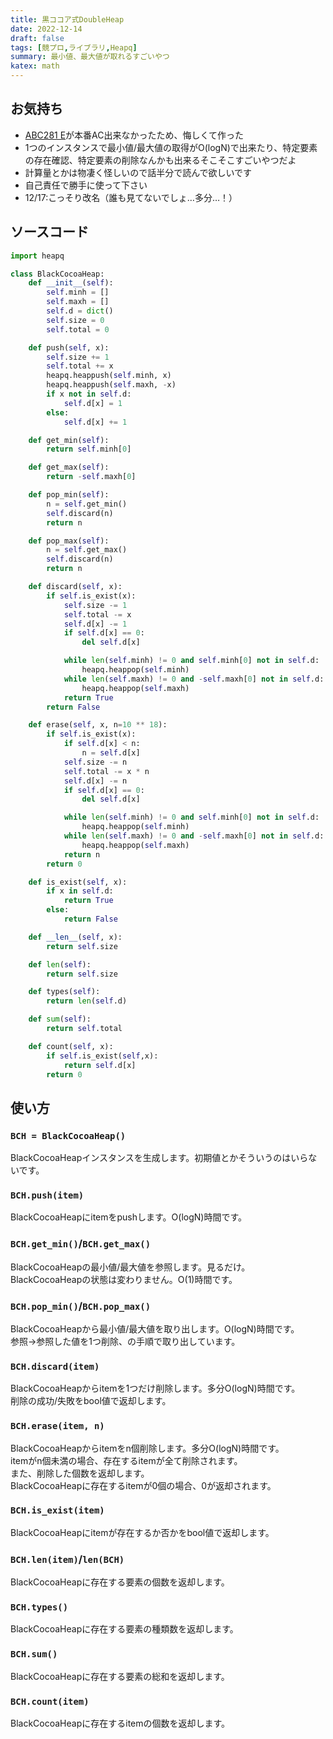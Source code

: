 ```yaml
---
title: 黒ココア式DoubleHeap
date: 2022-12-14
draft: false
tags: [競プロ,ライブラリ,Heapq]
summary: 最小値、最大値が取れるすごいやつ
katex: math
---
```


## お気持ち
- [ABC281 E](https://atcoder.jp/contests/abc281/tasks/abc281_e)が本番AC出来なかったため、悔しくて作った
- 1つのインスタンスで最小値/最大値の取得がO(logN)で出来たり、特定要素の存在確認、特定要素の削除なんかも出来るそこそこすごいやつだよ
- 計算量とかは物凄く怪しいので話半分で読んで欲しいです
- 自己責任で勝手に使って下さい
- 12/17:こっそり改名（誰も見てないでしょ…多分…！）

## ソースコード
```python:BlackCocoaHeap.py
import heapq

class BlackCocoaHeap:
    def __init__(self):
        self.minh = []
        self.maxh = []
        self.d = dict()
        self.size = 0
        self.total = 0

    def push(self, x):
        self.size += 1
        self.total += x
        heapq.heappush(self.minh, x)
        heapq.heappush(self.maxh, -x)
        if x not in self.d:
            self.d[x] = 1
        else:
            self.d[x] += 1

    def get_min(self):
        return self.minh[0]

    def get_max(self):
        return -self.maxh[0]

    def pop_min(self):
        n = self.get_min()
        self.discard(n)
        return n

    def pop_max(self):
        n = self.get_max()
        self.discard(n)
        return n

    def discard(self, x):
        if self.is_exist(x):
            self.size -= 1
            self.total -= x
            self.d[x] -= 1
            if self.d[x] == 0:
                del self.d[x]

            while len(self.minh) != 0 and self.minh[0] not in self.d:
                heapq.heappop(self.minh)
            while len(self.maxh) != 0 and -self.maxh[0] not in self.d:
                heapq.heappop(self.maxh)
            return True
        return False

    def erase(self, x, n=10 ** 18):
        if self.is_exist(x):
            if self.d[x] < n:
                n = self.d[x]
            self.size -= n
            self.total -= x * n
            self.d[x] -= n
            if self.d[x] == 0:
                del self.d[x]

            while len(self.minh) != 0 and self.minh[0] not in self.d:
                heapq.heappop(self.minh)
            while len(self.maxh) != 0 and -self.maxh[0] not in self.d:
                heapq.heappop(self.maxh)
            return n
        return 0

    def is_exist(self, x):
        if x in self.d:
            return True
        else:
            return False

    def __len__(self, x):
        return self.size

    def len(self):
        return self.size

    def types(self):
        return len(self.d)

    def sum(self):
        return self.total

    def count(self, x):
        if self.is_exist(self,x):
            return self.d[x]
        return 0
```

## 使い方
### `BCH = BlackCocoaHeap()`
BlackCocoaHeapインスタンスを生成します。初期値とかそういうのはいらないです。

### `BCH.push(item)`
BlackCocoaHeapにitemをpushします。O(logN)時間です。

### `BCH.get_min()`/`BCH.get_max()`
BlackCocoaHeapの最小値/最大値を参照します。見るだけ。  
BlackCocoaHeapの状態は変わりません。O(1)時間です。

### `BCH.pop_min()`/`BCH.pop_max()`
BlackCocoaHeapから最小値/最大値を取り出します。O(logN)時間です。  
参照→参照した値を1つ削除、の手順で取り出しています。

### `BCH.discard(item)`
BlackCocoaHeapからitemを1つだけ削除します。多分O(logN)時間です。  
削除の成功/失敗をbool値で返却します。

### `BCH.erase(item, n)`
BlackCocoaHeapからitemをn個削除します。多分O(logN)時間です。  
itemがn個未満の場合、存在するitemが全て削除されます。  
また、削除した個数を返却します。  
BlackCocoaHeapに存在するitemが0個の場合、0が返却されます。

### `BCH.is_exist(item)`
BlackCocoaHeapにitemが存在するか否かをbool値で返却します。

### `BCH.len(item)`/`len(BCH)`
BlackCocoaHeapに存在する要素の個数を返却します。

### `BCH.types()`
BlackCocoaHeapに存在する要素の種類数を返却します。

### `BCH.sum()`
BlackCocoaHeapに存在する要素の総和を返却します。

### `BCH.count(item)`
BlackCocoaHeapに存在するitemの個数を返却します。
